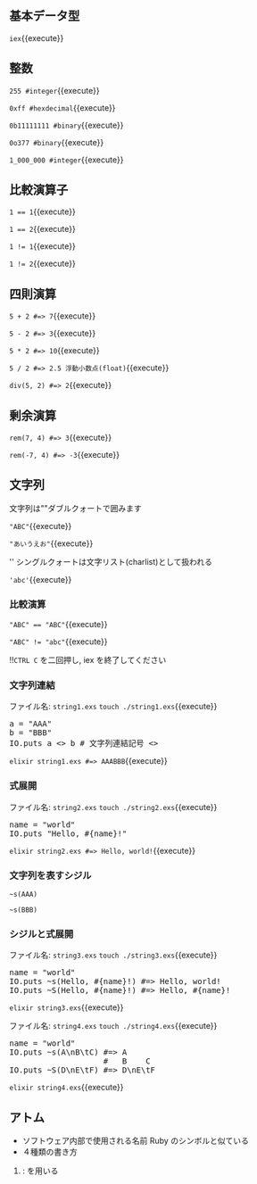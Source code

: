 ## 基本データ型

`iex`{{execute}}

## 整数

`255 #integer`{{execute}}

`0xff #hexdecimal`{{execute}}

`0b11111111 #binary`{{execute}}

`0o377 #binary`{{execute}}

`1_000_000 #integer`{{execute}}

## 比較演算子

`1 == 1`{{execute}}

`1 == 2`{{execute}}

`1 != 1`{{execute}}

`1 != 2`{{execute}}

## 四則演算

`5 + 2 #=> 7`{{execute}}

`5 - 2 #=> 3`{{execute}}

`5 * 2 #=> 10`{{execute}}

`5 / 2 #=> 2.5 浮動小数点(float)`{{execute}}

`div(5, 2) #=> 2`{{execute}}

## 剰余演算

`rem(7, 4) #=> 3`{{execute}}

`rem(-7, 4) #=> -3`{{execute}}

## 文字列

文字列は""ダブルクォートで囲みます

`"ABC"`{{execute}}

`"あいうえお"`{{execute}}

'' シングルクォートは文字リスト(charlist)として扱われる

`'abc'`{{execute}}

### 比較演算

`"ABC" == "ABC"`{{execute}}

`"ABC" != "abc"`{{execute}}

!!`CTRL C` を二回押し, iex を終了してください

### 文字列連結

ファイル名: `string1.exs`
`touch ./string1.exs`{{execute}}

<pre class="file" data-filename="string1.exs" data-target="replace">
a = "AAA"
b = "BBB"
IO.puts a <> b # 文字列連結記号 <>
</pre>

`elixir string1.exs #=> AAABBB`{{execute}}

### 式展開

ファイル名: `string2.exs`
`touch ./string2.exs`{{execute}}

<pre class="file" data-filename="string2.exs" data-target="replace">
name = "world"
IO.puts "Hello, #{name}!"
</pre>

`elixir string2.exs #=> Hello, world!`{{execute}}

### 文字列を表すシジル

`~s(AAA)`

`~s(BBB)`

### シジルと式展開

ファイル名: `string3.exs`
`touch ./string3.exs`{{execute}}

<pre class="file" data-filename="string3.exs" data-target="replace">
name = "world"
IO.puts ~s(Hello, #{name}!) #=> Hello, world!
IO.puts ~S(Hello, #{name}!) #=> Hello, #{name}!
</pre>

`elixir string3.exs`{{execute}}

ファイル名: `string4.exs`
`touch ./string4.exs`{{execute}}

<pre class="file" data-filename="string4.exs" data-target="replace">
name = "world"
IO.puts ~s(A\nB\tC) #=> A
                    #   B    C
IO.puts ~S(D\nE\tF) #=> D\nE\tF
</pre>

`elixir string4.exs`{{execute}}

## アトム

* ソフトウェア内部で使用される名前 Ruby のシンボルと似ている
* ４種類の書き方

1. : を用いる



